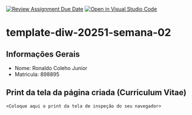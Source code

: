 [![Review Assignment Due Date](https://classroom.github.com/assets/deadline-readme-button-22041afd0340ce965d47ae6ef1cefeee28c7c493a6346c4f15d667ab976d596c.svg)](https://classroom.github.com/a/6b4UVvYL)
[![Open in Visual Studio Code](https://classroom.github.com/assets/open-in-vscode-2e0aaae1b6195c2367325f4f02e2d04e9abb55f0b24a779b69b11b9e10269abc.svg)](https://classroom.github.com/online_ide?assignment_repo_id=20066825&assignment_repo_type=AssignmentRepo)
# template-diw-20251-semana-02

## Informações Gerais
- Nome: Ronaldo Coleho Junior
- Matricula: 898895

## Print da tela da página criada (Curriculum Vitae)

`<Coloque aqui o print da tela de inspeção do seu navegador>`
